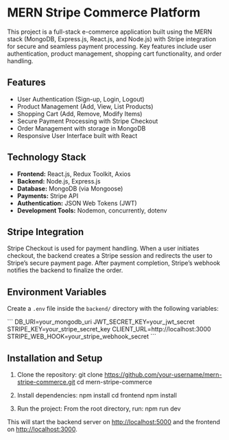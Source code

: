 # MERN Stripe Commerce Platform

This project is a full-stack e-commerce application built using the MERN stack (MongoDB, Express.js, React.js, and Node.js) with Stripe integration for secure and seamless payment processing. Key features include user authentication, product management, shopping cart functionality, and order handling.

## Features

- User Authentication (Sign-up, Login, Logout)  
- Product Management (Add, View, List Products)  
- Shopping Cart (Add, Remove, Modify Items)  
- Secure Payment Processing with Stripe Checkout  
- Order Management with storage in MongoDB  
- Responsive User Interface built with React  

## Technology Stack

- **Frontend:** React.js, Redux Toolkit, Axios  
- **Backend:** Node.js, Express.js  
- **Database:** MongoDB (via Mongoose)  
- **Payments:** Stripe API  
- **Authentication:** JSON Web Tokens (JWT)  
- **Development Tools:** Nodemon, concurrently, dotenv

## Stripe Integration

Stripe Checkout is used for payment handling. When a user initiates checkout, the backend creates a Stripe session and redirects the user to Stripe’s secure payment page. After payment completion, Stripe’s webhook notifies the backend to finalize the order.

## Environment Variables

Create a `.env` file inside the `backend/` directory with the following variables:

\```
DB_URI=your_mongodb_uri
JWT_SECRET_KEY=your_jwt_secret
STRIPE_KEY=your_stripe_secret_key
CLIENT_URL=http://localhost:3000
STRIPE_WEB_HOOK=your_stripe_webhook_secret
\```

## Installation and Setup

1. Clone the repository:
git clone https://github.com/your-username/mern-stripe-commerce.git
cd mern-stripe-commerce

2. Install dependencies:
npm install
cd frontend
npm install

3. Run the project:
From the root directory, run:
npm run dev

This will start the backend server on [http://localhost:5000](http://localhost:5000) and the frontend on [http://localhost:3000](http://localhost:3000).
